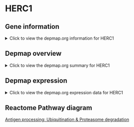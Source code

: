 <h1>HERC1</h1>

<h2>Gene information</h2>
<details>
  <summary>Click to view the depmap.org information for HERC1</summary>
  <iframe src="https://depmap.org/portal/gene/HERC1?tab=about" style="border:none;width:100%;height:800px"></iframe>
</details>

<h2>Depmap overview</h2>
<details>
  <summary>Click to view the depmap.org summary for HERC1</summary>
  <iframe src="https://depmap.org/portal/gene/HERC1?tab=overview" style="border:none;width:100%;height:800px"></iframe>
</details>

<h2>Depmap expression</h2>
<details>
  <summary>Click to view the depmap.org expression data for HERC1</summary>
  <iframe src="https://depmap.org/portal/gene/HERC1?tab=characterization" style="border:none;width:100%;height:800px"></iframe>
</details>



<h2>Reactome Pathway diagram</h2>
<a href="https://reactome.org/PathwayBrowser/#/R-HSA-983168" target="_BLANK">Antigen processing: Ubiquitination & Proteasome degradation</a>



